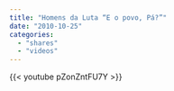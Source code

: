 ```yaml
---
title: "Homens da Luta “E o povo, Pá?”"
date: "2010-10-25"
categories:
  - "shares"
  - "videos"
---
```


{{< youtube pZonZntFU7Y >}}
